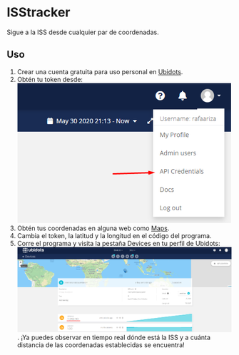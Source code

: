 # ISStracker
Sigue a la ISS desde cualquier par de coordenadas.
## Uso
1. Crear una cuenta gratuita para uso personal en [Ubidots](https://ubidots.com/).
2. Obtén tu token desde:  
![token](img/descarga2.png)
3. Obtén tus coordenadas en alguna web como [Maps](https://www.google.com/maps).
4. Cambia el token, la latitud y la longitud en el código del programa.
5. Corre el programa y visita la pestaña Devices en tu perfil de Ubidots:
![device](img/descarga.png).
¡Ya puedes observar en tiempo real dónde está la ISS y a cuánta distancia de las coordenadas establecidas se encuentra!
